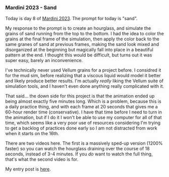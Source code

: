 ### Mardini 2023 - Sand

Today is day 8 of [Mardini 2023][mardini-2023]. The prompt for today is "sand".

My response to the prompt is to create an hourglass, and simulate the grains of sand
running from the top to the bottom. I had the idea to color the grains at the final
frame of the simulation, then apply the color back to the same granes of sand at
previous frames, making the sand look mixed and disorganized at the beginning but
magically fall into place in a beautiful pattern at the end. I thought this would
be difficult, but turns out it was super easy, barely an inconvenience.

I've technically never used Vellum grains for a project before. I considred it for
the mud sim, before realizing that a viscous liquid would model it better and likely
produce better results. I'm actually _really_ liking the Vellum suite of simulation
tools, and I haven't even done anything really complicated with it.

That said... the down side for this project is that the animation ended up being almost
exactly five minutes long. Which is a problem, because this is a daily practice thing,
and with each frame at 20 seconds that gives me a 60-hour render time (conservative).
I have that time before I need to turn in the animation, but if I do it I won't be
able to use my computer for all of that time, which seems like a very poor use of
resources considering I'm trying to get a backlog of practices done early so I am not
distracted from work when it starts on the 16th.

There are two videos here. The first is a massively sped-up version (1200% faster)
so you can watch the hourglass draining over the course of 18 seconds, instead of
3-4 minutes. If you _do_ want to watch the full thing, that's what the second video
is for.

My entry post is [here][entry-post].

[mardini-2023]: https://www.sidefx.com/community-main-menu/contests-jams/mardini-2023/
[entry-post]: https://www.sidefx.com/forum/topic/89223/?page=1#post-386064
